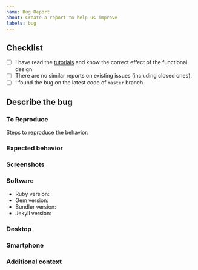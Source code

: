 ```yaml
---
name: Bug Report
about: Create a report to help us improve
labels: bug
---
```


<!-- Note: Please follow the template to open a new issue, otherwise your question will probably be ignored. If you are new to Jekyll or Github Pages, you may be misreporting bugs. When you are not sure if this is a bug, choose to the `Question` type instead. -->


## Checklist
<!-- Please complete the following list of tasks, and then check it by change the "[ ]" to "[x]" -->
- [ ] I have read the [tutorials](https://chirpy.cotes.info/categories/tutorial/) and know the correct effect of the functional design.
- [ ] There are no similar reports on existing issues (including closed ones).
- [ ] I found the bug on the latest code of `master` branch.

## Describe the bug
<!-- A clear and concise description of what the bug is. -->

### To Reproduce

Steps to reproduce the behavior:
<!--
1. Go to '...'
2. Click on '....'
3. Scroll down to '....'
4. See error
-->

### Expected behavior
<!-- A clear and concise description of what you expected to happen. -->

### Screenshots
<!-- If applicable, add screenshots to help explain your problem. -->

### Software
<!-- Please complete the following information -->
- Ruby version: <!-- by running: `ruby -v` -->
- Gem version: <!-- by running: `gem -v`-->
- Bundler version: <!-- by running: `bundle -v`-->
- Jekyll version: <!-- by running: `bundle list | grep " jekyll "` -->

### Desktop
<!-- If necessary, uncomment and fill in the following list:
- OS: [e.g. macOS 10.15.6]
- Browser: [e.g. Chrome 85.0.4183.83 (64-bit)]
-->

### Smartphone
<!-- If necessary, uncomment and fill in the following list:
- Device: [e.g. iPhone 6]
- OS: [e.g. iOS 13.6.1]
- Browser: [e.g. Chrome 22]
-->

### Additional context
<!-- Add any other context about the problem here. -->
